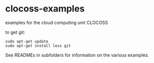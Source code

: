 # clocoss-examples
examples for the cloud computing unit CLOCOSS

to get git:

```
sudo apt-get update
sudo apt-get install less git
```

See READMEs in subfolders for information on the various examples.

